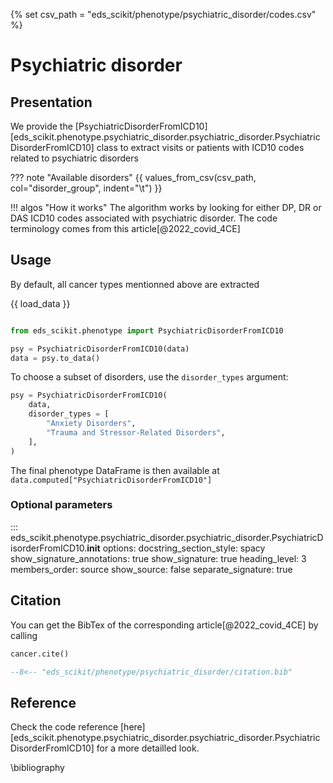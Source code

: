 {% set csv_path = "eds_scikit/phenotype/psychiatric_disorder/codes.csv" %}

# Psychiatric disorder

## Presentation

We provide the [PsychiatricDisorderFromICD10][eds_scikit.phenotype.psychiatric_disorder.psychiatric_disorder.PsychiatricDisorderFromICD10] class to extract visits or patients with ICD10 codes related to psychiatric disorders

??? note "Available disorders"
    {{ values_from_csv(csv_path, col="disorder_group", indent="\t") }}

!!! algos "How it works"
    The algorithm works by looking for either DP, DR or DAS ICD10 codes associated with psychiatric disorder.
    The code terminology comes from this article[@2022_covid_4CE]

## Usage

By default, all cancer types mentionned above are extracted

{{ load_data }}

```python

from eds_scikit.phenotype import PsychiatricDisorderFromICD10

psy = PsychiatricDisorderFromICD10(data)
data = psy.to_data()

```

To choose a subset of disorders, use the `disorder_types` argument:

```python
psy = PsychiatricDisorderFromICD10(
    data,
    disorder_types = [
        "Anxiety Disorders",
        "Trauma and Stressor-Related Disorders",
    ],
)
```

The final phenotype DataFrame is then available at `data.computed["PsychiatricDisorderFromICD10"]`

### Optional parameters

::: eds_scikit.phenotype.psychiatric_disorder.psychiatric_disorder.PsychiatricDisorderFromICD10.__init__
    options:
         docstring_section_style: spacy
         show_signature_annotations: true
         show_signature: true
         heading_level: 3
         members_order: source
         show_source: false
         separate_signature: true

## Citation

You can get the BibTex of the corresponding article[@2022_covid_4CE] by calling

```python
cancer.cite()
```

```bibtex
--8<-- "eds_scikit/phenotype/psychiatric_disorder/citation.bib"
```

## Reference

Check the code reference [here][eds_scikit.phenotype.psychiatric_disorder.psychiatric_disorder.PsychiatricDisorderFromICD10] for a more detailled look.

\bibliography
